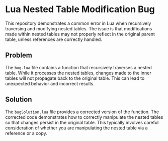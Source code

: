 # Lua Nested Table Modification Bug

This repository demonstrates a common error in Lua when recursively traversing and modifying nested tables.  The issue is that modifications made within nested tables may not properly reflect in the original parent table, unless references are correctly handled.

## Problem

The `bug.lua` file contains a function that recursively traverses a nested table.  While it processes the nested tables, changes made to the inner tables will not propagate back to the original table.  This can lead to unexpected behavior and incorrect results.

## Solution

The `bugSolution.lua` file provides a corrected version of the function.  The corrected code demonstrates how to correctly manipulate the nested tables so that changes persist in the original table.   This typically involves careful consideration of whether you are manipulating the nested table via a reference or a copy.